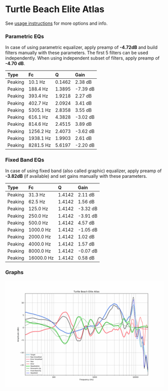 # Turtle Beach Elite Atlas
See [usage instructions](https://github.com/jaakkopasanen/AutoEq#usage) for more options and info.

### Parametric EQs
In case of using parametric equalizer, apply preamp of **-4.72dB** and build filters manually
with these parameters. The first 5 filters can be used independently.
When using independent subset of filters, apply preamp of **-4.70 dB**.

| Type    | Fc        |      Q | Gain     |
|:--------|:----------|:-------|:---------|
| Peaking | 10.1 Hz   | 0.1462 | 2.38 dB  |
| Peaking | 188.4 Hz  | 1.3895 | -7.39 dB |
| Peaking | 393.4 Hz  | 1.9218 | 2.27 dB  |
| Peaking | 402.7 Hz  | 2.0924 | 3.41 dB  |
| Peaking | 5305.1 Hz | 2.8358 | 3.55 dB  |
| Peaking | 616.1 Hz  | 4.3828 | -3.02 dB |
| Peaking | 814.6 Hz  | 2.4515 | 3.89 dB  |
| Peaking | 1256.2 Hz | 2.4073 | -3.62 dB |
| Peaking | 1938.1 Hz | 1.9903 | 2.61 dB  |
| Peaking | 8281.5 Hz | 5.6197 | -2.20 dB |

### Fixed Band EQs
In case of using fixed band (also called graphic) equalizer, apply preamp of **-3.82dB**
(if available) and set gains manually with these parameters.

| Type    | Fc         |      Q | Gain     |
|:--------|:-----------|:-------|:---------|
| Peaking | 31.3 Hz    | 1.4142 | 2.11 dB  |
| Peaking | 62.5 Hz    | 1.4142 | 1.56 dB  |
| Peaking | 125.0 Hz   | 1.4142 | -3.32 dB |
| Peaking | 250.0 Hz   | 1.4142 | -3.91 dB |
| Peaking | 500.0 Hz   | 1.4142 | 4.57 dB  |
| Peaking | 1000.0 Hz  | 1.4142 | -1.05 dB |
| Peaking | 2000.0 Hz  | 1.4142 | 1.02 dB  |
| Peaking | 4000.0 Hz  | 1.4142 | 1.57 dB  |
| Peaking | 8000.0 Hz  | 1.4142 | -0.07 dB |
| Peaking | 16000.0 Hz | 1.4142 | 0.58 dB  |

### Graphs
![](./Turtle%20Beach%20Elite%20Atlas.png)